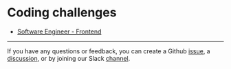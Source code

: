 # Coding challenges

- [Software Engineer - Frontend](software%20engineer%20-%20frontend.md)

---

If you have any questions or feedback, you can create a Github [issue](https://github.com/youcan-shop/coding-challenges/issues/new), a [discussion](https://github.com/youcan-shop/coding-challenges/discussions/new/choose), or by joining our Slack [channel]( https://join.slack.com/share/enQtNzk5MzY5NDk1OTMxOS01MTQ0NjQwZjc1NmJlMzg3ZGFhMDRkOTQyNzVjMDg0NTA0YjZjOTliOTFmZWQ0OWExNzkxMTZmYjhlMGZhYmMy).
